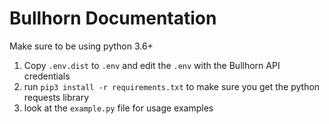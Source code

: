 # Bullhorn Documentation 

Make sure to be using python 3.6+

1. Copy `.env.dist` to `.env` and edit the `.env` with the Bullhorn API credentials 
2. run `pip3 install -r requirements.txt` to make sure you get the python requests library
3. look at the `example.py` file for usage examples 
